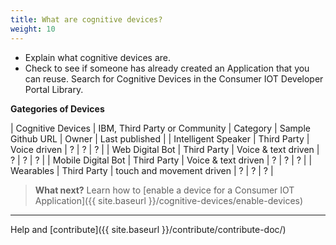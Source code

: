 ```yaml
---
title: What are cognitive devices?
weight: 10
---
```

  * Explain what cognitive devices are.
  * Check to see if someone has already created an Application that you can reuse. Search for Cognitive Devices in the Consumer IOT Developer Portal Library.

  **Gategories of Devices**

  | Cognitive Devices | IBM, Third Party or Community | Category | Sample Github URL | Owner | Last published |
  | Intelligent Speaker |  Third Party | Voice driven | ? | ? | ? |
  | Web Digital Bot |  Third Party | Voice & text driven | ? | ? | ? |
  | Mobile Digital Bot |  Third Party | Voice & text driven | ? | ? | ? |
  | Wearables |  Third Party | touch and movement driven | ? | ? | ? |

> **What next?** Learn how to [enable a device for a Consumer IOT Application]({{ site.baseurl }}/cognitive-devices/enable-devices)

--------
Help and [contribute]({{ site.baseurl }}/contribute/contribute-doc/)
